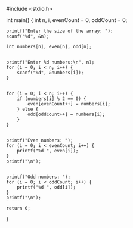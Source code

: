 #include <stdio.h>

int main() {
    int n, i, evenCount = 0, oddCount = 0;

    printf("Enter the size of the array: ");
    scanf("%d", &n);

    int numbers[n], even[n], odd[n];

   
    printf("Enter %d numbers:\n", n);
    for (i = 0; i < n; i++) {
        scanf("%d", &numbers[i]);
    }

   
    for (i = 0; i < n; i++) {
        if (numbers[i] % 2 == 0) {
            even[evenCount++] = numbers[i];
        } else {
            odd[oddCount++] = numbers[i];
        }
    }

  
    printf("Even numbers: ");
    for (i = 0; i < evenCount; i++) {
        printf("%d ", even[i]);
    }
    printf("\n");


    printf("Odd numbers: ");
    for (i = 0; i < oddCount; i++) {
        printf("%d ", odd[i]);
    }
    printf("\n");

    return 0;
}
